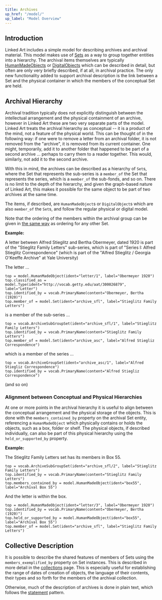```yaml
---
title: Archives
up_href: "/model/"
up_label: "Model Overview"
---
```




## Introduction

Linked Art includes a simple model for describing archives and archival material. This model makes use of [Sets](/model/collection/) as a way to group together entities into a hierarchy. The archival items themselves are typically [HumanMadeObjects](/model/object/) or [DigitalObjects](/model/digital/) which can be described in detail, but often are only very briefly described, if at all, in archival practice. The only new functionality added to support archival description is the link between a Set and the physical container in which the members of the conceptual Set are held.


## Archival Hierarchy

Archival tradition typically does not explicitly distinguish between the intellectual arrangement and the physical containment of an archive, however in Linked Art these are two very separate parts of the model. Linked Art treats the archival hierarchy as conceptual -- it is a product of the mind, not a feature of the physical world. This can be thought of in the following way: if one were to remove a letter from an archival folder, it is not removed from the "archive", it is removed from its current container. One might, temporarily, add it to another folder that happened to be part of a second archive ... perhaps to carry them to a reader together. This would, similarly, not add it to the second archive.

With this in mind, the archives can be described as a hierarchy of `Set`s, where the Set that represents the sub-series is a `member_of` the Set that represents the series, which is a `member_of` the sub-fonds, and so on. There is no limit to the depth of the hierarchy, and given the graph-based nature of Linked Art, this makes it possible for the same object to be part of two archives at the same time.

The items, if described, are `HumanMadeObject`s or `DigitalObject`s which are also `member_of` the `Set`s, and follow the regular physical or digital model. 
 
Note that the ordering of the members within the archival group can be given in [the same way](/model/collection/#order-of-members) as ordering for any other Set.


__Example:__

A letter between Alfred Stieglitz and Bertha Obermeyer, dated 1920 is part of the "Stieglitz Family Letters" sub-series, which is part of "Series I: Alfred Stieglitz Correspondence" (which is part of the "Alfred Stieglitz / Georgia O'Keeffe Archive" at Yale University)

The letter ...

```crom
top = model.HumanMadeObject(ident="letter/1", label="Obermeyer 1920")
top.classified_as = model.Type(ident="http://vocab.getty.edu/aat/300026879", label="Letter")
top.identified_by = vocab.PrimaryName(content="Obermeyer, Bertha (1920)")
top.member_of = model.Set(ident="archive_sfl", label="Stieglitz Family Letters")
```

is a member of the sub-series ...

```crom
top = vocab.ArchiveSubGroupSet(ident="archive_sfl/1", label="Stieglitz Family Letters")
top.identified_by = vocab.PrimaryName(content="Stieglitz Family Letters")
top.member_of = model.Set(ident="archive_asc", label="Alfred Stiegliz Correspondence")
```

which is a member of the series ...

```crom
top = vocab.ArchiveGroupSet(ident="archive_asc/1", label="Alfred Stiegliz Correspondence")
top.identified_by = vocab.PrimaryName(content="Alfred Stiegliz Correspondence")
```

(and so on)

### Alignment between Conceptual and Physical Hierarchies

At one or more points in the archival hierarchy it is useful to align between the conceptual arrangement and the physical storage of the objects. This is done with the `members_contained_by` property on the archival Set entity, referencing a `HumanMadeObject` which physically contains or holds the objects, such as a box, folder or shelf. The physical objects, if described individually, can also be part of this physical hierarchy using the `held_or_supported_by` property.


__Example:__

The Stieglitz Family Letters set has its members in Box 55.

```crom
top = vocab.ArchiveSubGroupSet(ident="archive_sfl/2", label="Stieglitz Family Letters")
top.identified_by = vocab.PrimaryName(content="Stieglitz Family Letters")
top.members_contained_by = model.HumanMadeObject(ident="box55", label="Archival Box 55")
```

And the letter is within the box.

```crom
top = model.HumanMadeObject(ident="letter/3", label="Obermeyer 1920")
top.identified_by = vocab.PrimaryName(content="Obermeyer, Bertha (1920)")
top.held_or_supported_by = model.HumanMadeObject(ident="box55", label="Archival Box 55")
top.member_of = model.Set(ident="archive_sfl", label="Stieglitz Family Letters")
```

## Collective Description

It is possible to describe the shared features of members of Sets using the `members_exemplified_by` property on Set instances.  This is described in more detail in the [collections](/model/collection/) page. This is especially useful for establishing the range of dates of creation of objects, the language of their contents, their types and so forth for the members of the archival collection.

Otherwise, much of the description of archives is done in plain text, which follows the [statement](/model/base/) pattern.

